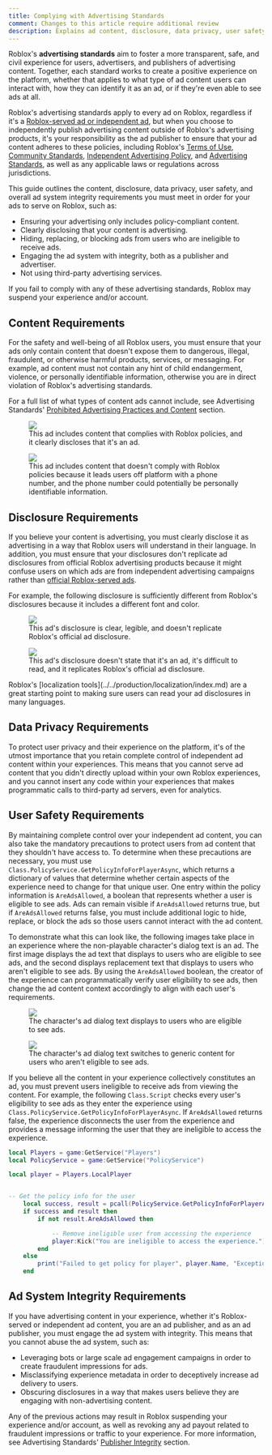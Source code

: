 ```yaml
---
title: Complying with Advertising Standards
comment: Changes to this article require additional review
description: Explains ad content, disclosure, data privacy, user safety, and ad system integrity requirements.
---
```


Roblox's **advertising standards** aim to foster a more transparent, safe, and civil experience for users, advertisers, and publishers of advertising content. Together, each standard works to create a positive experience on the platform, whether that applies to what type of ad content users can interact with, how they can identify it as an ad, or if they're even able to see ads at all.

Roblox's advertising standards apply to every ad on Roblox, regardless if it's a [Roblox-served ad or independent ad](../../production/promotion/advertising-on-roblox.md), but when you choose to independently publish advertising content outside of Roblox's advertising products, it's your responsibility as the ad publisher to ensure that your ad content adheres to these policies, including Roblox's [Terms of Use](https://en.help.roblox.com/hc/articles/115004647846), [Community Standards](https://en.help.roblox.com/hc/articles/203313410), [Independent Advertising Policy](https://en.help.roblox.com/hc/articles/203313410#independent-advertisement-publishing), and [Advertising Standards](https://en.help.roblox.com/hc/articles/13722260778260), as well as any applicable laws or regulations across jurisdictions.

This guide outlines the content, disclosure, data privacy, user safety, and overall ad system integrity requirements you must meet in order for your ads to serve on Roblox, such as:

- Ensuring your advertising only includes policy-compliant content.
- Clearly disclosing that your content is advertising.
- Hiding, replacing, or blocking ads from users who are ineligible to receive ads.
- Engaging the ad system with integrity, both as a publisher and advertiser.
- Not using third-party advertising services.

<Alert severity="warning">
   If you fail to comply with any of these advertising standards, Roblox may suspend your experience and/or account.
</Alert>

## Content Requirements

For the safety and well-being of all Roblox users, you must ensure that your ads only contain content that doesn't expose them to dangerous, illegal, fraudulent, or otherwise harmful products, services, or messaging. For example, ad content must not contain any hint of child endangerment, violence, or personally identifiable information, otherwise you are in direct violation of Roblox's advertising standards.

For a full list of what types of content ads cannot include, see Advertising Standards' [Prohibited Advertising Practices and Content](https://en.help.roblox.com/hc/articles/203313410#prohibited-advertising-practices-and-content) section.

<GridContainer numColumns="2">
  <figure>
    <img src="../../assets/promotion/misc/GoodContent.jpg" />
    <figcaption>
      <Alert severity="success">This ad includes content that complies with Roblox policies, and it clearly discloses that it's an ad.</Alert>
    </figcaption>
  </figure>
  <figure>
    <img src="../../assets/promotion/misc/BadContent.jpg" />
    <figcaption>
      <Alert severity="error">This ad includes content that doesn't comply with Roblox policies because it leads users off platform with a phone number, and the phone number could potentially be personally identifiable information.</Alert>
    </figcaption>
  </figure>
</GridContainer>

## Disclosure Requirements

If you believe your content is advertising, you must clearly disclose it as advertising in a way that Roblox users will understand in their language. In addition, you must ensure that your disclosures don't replicate ad disclosures from official Roblox advertising products because it might confuse users on which ads are from independent advertising campaigns rather than [official Roblox-served ads](../../production/promotion/advertising-on-roblox.md#roblox-served-ads).

For example, the following disclosure is sufficiently different from Roblox's disclosures because it includes a different font and color.

<GridContainer numColumns="2">
  <figure>
    <img src="../../assets/promotion/misc/GoodDisclosure.jpg" />
    <figcaption>
      <Alert severity="success">This ad's disclosure is clear, legible, and doesn't replicate Roblox's official ad disclosure.</Alert>
    </figcaption>
  </figure>
  <figure>
    <img src="../../assets/promotion/misc/BadDisclosure.jpg" />
    <figcaption>
      <Alert severity="error">This ad's disclosure doesn't state that it's an ad, it's difficult to read, and it replicates Roblox's official ad disclosure.</Alert>
    </figcaption>
  </figure>
</GridContainer>

<Alert severity="info">
   Roblox's [localization tools](../../production/localization/index.md) are a great starting point to making sure users can read your ad disclosures in many languages.
</Alert>

## Data Privacy Requirements

To protect user privacy and their experience on the platform, it's of the utmost importance that you retain complete control of independent ad content within your experiences. This means that you cannot serve ad content that you didn't directly upload within your own Roblox experiences, and you cannot insert any code within your experiences that makes programmatic calls to third-party ad servers, even for analytics.

## User Safety Requirements

By maintaining complete control over your independent ad content, you can also take the mandatory precautions to protect users from ad content that they shouldn't have access to. To determine when these precautions are necessary, you must use `Class.PolicyService.GetPolicyInfoForPlayerAsync`, which returns a dictionary of values that determine whether certain aspects of the experience need to change for that unique user. One entry within the policy information is `AreAdsAllowed`, a boolean that represents whether a user is eligible to see ads. Ads can remain visible if `AreAdsAllowed` returns true, but if `AreAdsAllowed` returns false, you must include additional logic to hide, replace, or block the ads so those users cannot interact with the ad content.

To demonstrate what this can look like, the following images take place in an experience where the non-playable character's dialog text is an ad. The first image displays the ad text that displays to users who are eligible to see ads, and the second displays replacement text that displays to users who aren't eligible to see ads. By using the `AreAdsAllowed` boolean, the creator of the experience can programmatically verify user eligibility to see ads, then change the ad content context accordingly to align with each user's requirements.

<GridContainer numColumns="2">
  <figure>
    <img src="../../assets/promotion/misc/User-Safety-O13.jpg" />
    <figcaption>The character's ad dialog text displays to users who are eligible to see ads.</figcaption>
  </figure>
  <figure>
    <img src="../../assets/promotion/misc/User-Safety-U13.jpg" />
    <figcaption>The character's ad dialog text switches to generic content for users who aren't eligible to see ads.</figcaption>
  </figure>
</GridContainer>

If you believe all the content in your experience collectively constitutes an ad, you must prevent users ineligible to receive ads from viewing the content. For example, the following `Class.Script` checks every user's eligibility to see ads as they enter the experience using `Class.PolicyService.GetPolicyInfoForPlayerAsync`. If `AreAdsAllowed` returns false, the experience disconnects the user from the experience and provides a message informing the user that they are ineligible to access the experience.

```lua
local Players = game:GetService("Players")
local PolicyService = game:GetService("PolicyService")

local player = Players.LocalPlayer


-- Get the policy info for the user
	local success, result = pcall(PolicyService.GetPolicyInfoForPlayerAsync, PolicyService, player)
	if success and result then
		if not result.AreAdsAllowed then

			-- Remove ineligible user from accessing the experience
			player:Kick("You are ineligible to access the experience.")
		end
	else
		print("Failed to get policy for player", player.Name, "Exception:", result)
	end
```

## Ad System Integrity Requirements

If you have advertising content in your experience, whether it's Roblox-served or independent ad content, you are an ad publisher, and as an ad publisher, you must engage the ad system with integrity. This means that you cannot abuse the ad system, such as:

- Leveraging bots or large scale ad engagement campaigns in order to create fraudulent impressions for ads.
- Misclassifying experience metadata in order to deceptively increase ad delivery to users.
- Obscuring disclosures in a way that makes users believe they are engaging with non-advertising content.

Any of the previous actions may result in Roblox suspending your experience and/or account, as well as revoking any ad payout related to fraudulent impressions or traffic to your experience. For more information, see Advertising Standards' [Publisher Integrity](https://en.help.roblox.com/hc/articles/13722260778260#publisher-integrity) section.
